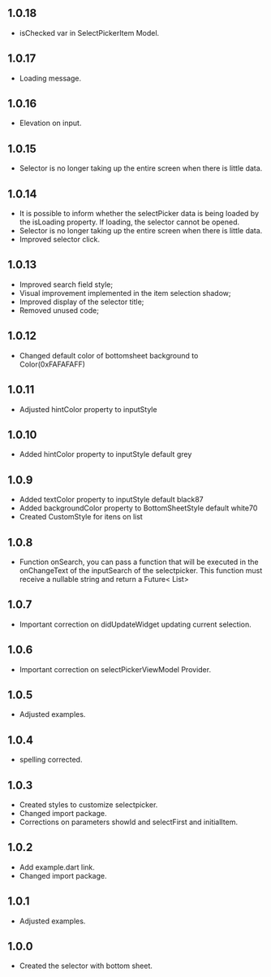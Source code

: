 ## 1.0.18

* isChecked var in SelectPickerItem Model.

## 1.0.17

* Loading message.

## 1.0.16

* Elevation on input.

## 1.0.15

* Selector is no longer taking up the entire screen when there is little data.

## 1.0.14

* It is possible to inform whether the selectPicker data is being loaded by the isLoading property.
  If loading, the selector cannot be opened.
* Selector is no longer taking up the entire screen when there is little data.
* Improved selector click.

## 1.0.13

* Improved search field style;
* Visual improvement implemented in the item selection shadow;
* Improved display of the selector title;
* Removed unused code;

## 1.0.12

* Changed default color of bottomsheet background to Color(0xFAFAFAFF)

## 1.0.11

* Adjusted hintColor property to inputStyle

## 1.0.10

* Added hintColor property to inputStyle default grey

## 1.0.9

* Added textColor property to inputStyle default black87
* Added backgroundColor property to BottomSheetStyle default white70
* Created CustomStyle for itens on list

## 1.0.8

* Function onSearch, you can pass a function that will be executed in the onChangeText of the
  inputSearch of the selectpicker. This function must receive a nullable string and return a Future<
  List<SelectPickerItem>>

## 1.0.7

* Important correction on didUpdateWidget updating current selection.

## 1.0.6

* Important correction on selectPickerViewModel Provider.

## 1.0.5

* Adjusted examples.

## 1.0.4

* spelling corrected.

## 1.0.3

* Created styles to customize selectpicker.
* Changed import package.
* Corrections on parameters showId and selectFirst and initialItem.

## 1.0.2

* Add example.dart link.
* Changed import package.

## 1.0.1

* Adjusted examples.

## 1.0.0

* Created the selector with bottom sheet. 
